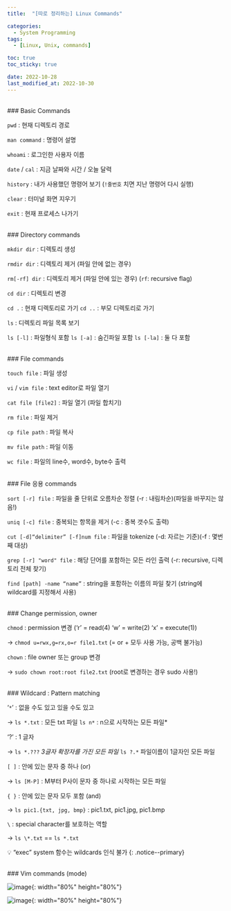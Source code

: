 ```yaml
---
title:  "[따로 정리하는] Linux Commands" 

categories:
  - System Programming
tags:
  - [Linux, Unix, commands]

toc: true
toc_sticky: true

date: 2022-10-28
last_modified_at: 2022-10-30
---
```

  

<br/>   
### Basic Commands

`pwd` : 현재 디렉토리 경로

`man command` : 명령어 설명 

`whoami` :  로그인한 사용자 이름

`date` / `cal` : 지금 날짜와 시간 / 오늘 달력 

`history` : 내가 사용했던 명령어 보기 (`!줄번호`  치면 지난 명령어 다시 실행)

`clear` : 터미널 화면 지우기 

`exit` : 현재 프로세스 나가기 

  
<br/>    
### Directory commands

`mkdir dir` : 디렉토리 생성

`rmdir dir` : 디렉토리 제거 (파일 안에 없는 경우)

`rm[-rf] dir` : 디렉토리 제거 (파일 안에 있는 경우) (`rf`: recursive flag)

`cd dir`  : 디렉토리 변경

`cd .` : 현재 디렉토리로 가기       `cd ..` : 부모 디렉토리로 가기

`ls` : 디렉토리 파일 목록 보기 

`ls [-l]` : 파일형식 포함   `ls [-a]` : 숨긴파일 포함   `ls [-la]` : 둘 다 포함

  
<br/>   
### File commands

`touch file` : 파일 생성 

`vi` / `vim file` :  text editor로 파일 열기

`cat file [file2]`  : 파일 열기 (파일 합치기)

`rm file` : 파일 제거

`cp file path` : 파일 복사

`mv file path` : 파일 이동

`wc file` : 파일의 line수, word수, byte수 출력 

  
<br/>   
### File 응용 commands

`sort [-r] file` : 파일을 줄 단위로 오름차순 정렬  (-r : 내림차순)(파일을 바꾸지는 않음!)

`uniq [-c] file` : 중복되는 항목을 제거 (-c : 중복 갯수도 출력)

`cut [-d]“delimiter” [-f]num file` : 파일을 tokenize (-d: 자르는 기준)(-f : 몇번째 대상)

`grep [-r] "word" file` : 해당 단어를 포함하는 모든 라인 출력 (-r: recursive, 디렉토리 전체 찾기)

`find [path] -name “name”` : string을 포함하는 이름의 파일 찾기 (string에 wildcard를 지정해서 사용)

  
<br/>   
### Change permission, owner

`chmod` : permission 변경 (‘r’ = read(4)  ‘w’ = write(2)  ‘x’ = execute(1))

 -> `chmod u=rwx,g=rx,o=r file1.txt`  (= or + 모두 사용 가능, 공백 불가능)

`chown` : file owner 또는 group 변경  

 -> `sudo chown root:root file2.txt` (root로 변경하는 경우 sudo 사용!)

  
<br/>   
### Wildcard : Pattern matching

‘`*`’ : 없을 수도 있고 있을 수도 있고

 -> `ls *.txt` : 모든 txt 파일     `ls n*` : n으로 시작하는 모든 파일* 

‘?’ : 1 글자

 -> `ls *.???` *3글자 확장자를 가진 모든 파일*    `ls ?.*`  파일이름이 1글자인 모든 파일

`[ ]` : 안에 있는 문자 중 하나 (or)

 -> `ls [M-P]` : M부터 P사이 문자 중 하나로 시작하는 모든 파일

`{ }` : 안에 있는 문자 모두 포함 (and)

 -> `ls pic1.{txt, jpg, bmp}` : pic1.txt, pic1.jpg, pic1.bmp

`\` : special character를 보호하는 역할 

 -> `ls \*.txt` == `ls *.txt`
<br/>
 
💡 “exec” system 함수는 wildcards 인식 불가 
{: .notice--primary} 


<br/>   
### Vim commands (mode)

![image](https://user-images.githubusercontent.com/86834982/198948309-3885db44-5002-4376-be19-465272d423db.png){: width="80%" height="80%"}

![image](https://user-images.githubusercontent.com/86834982/198948305-d9303a2d-d25d-42a1-86eb-6806c5c3ee8b.png){: width="80%" height="80%"}

<br/>   
<br/>   
